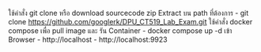 ใช้คำสั่ง git clone หรือ download sourcecode zip Extract บน path ที่ต้องการ
     - git clone https://github.com/googlerk/DPU_CT519_Lab_Exam.git
ใช้คำสั่ง docker compose เพื่อ pull image และ รัน Container
     - docker compose up -d
เข้า Browser
     - http://localhost
     - http://localhost:9923
